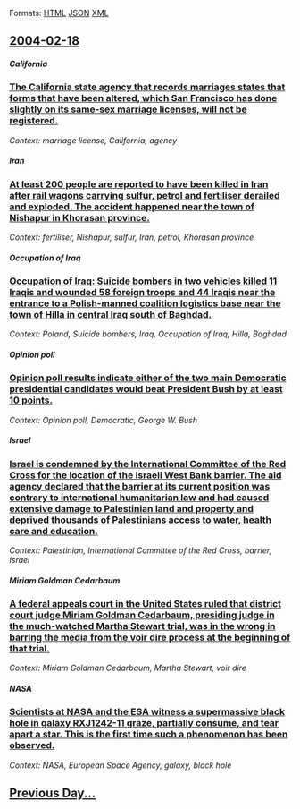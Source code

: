 
Formats: [HTML](2004/02/18/index.html)  [JSON](2004/02/18/index.json)  [XML](2004/02/18/index.xml)  

## [2004-02-18](/news/2004/02/18/index.md)

##### California
### [ The California state agency that records marriages states that forms that have been altered, which San Francisco has done slightly on its same-sex marriage licenses, will not be registered. ](/news/2004/02/18/the-california-state-agency-that-records-marriages-states-that-forms-that-have-been-altered-which-san-francisco-has-done-slightly-on-its-s.md)
_Context: marriage license, California, agency_

##### Iran
### [ At least 200 people are reported to have been killed in Iran after rail wagons carrying sulfur, petrol and fertiliser derailed and exploded. The accident happened near the town of Nishapur in Khorasan province. ](/news/2004/02/18/at-least-200-people-are-reported-to-have-been-killed-in-iran-after-rail-wagons-carrying-sulfur-petrol-and-fertiliser-derailed-and-exploded.md)
_Context: fertiliser, Nishapur, sulfur, Iran, petrol, Khorasan province_

##### Occupation of Iraq
### [ Occupation of Iraq: Suicide bombers in two vehicles killed 11 Iraqis and wounded 58 foreign troops and 44 Iraqis near the entrance to a Polish-manned coalition logistics base near the town of Hilla in central Iraq south of Baghdad. ](/news/2004/02/18/occupation-of-iraq-suicide-bombers-in-two-vehicles-killed-11-iraqis-and-wounded-58-foreign-troops-and-44-iraqis-near-the-entrance-to-a-pol.md)
_Context: Poland, Suicide bombers, Iraq, Occupation of Iraq, Hilla, Baghdad_

##### Opinion poll
### [ Opinion poll results indicate either of the two main Democratic presidential candidates would beat President Bush by at least 10 points. ](/news/2004/02/18/opinion-poll-results-indicate-either-of-the-two-main-democratic-presidential-candidates-would-beat-president-bush-by-at-least-10-points.md)
_Context: Opinion poll, Democratic, George W. Bush_

##### Israel
### [ Israel is condemned by the International Committee of the Red Cross for the location of the Israeli West Bank barrier. The aid agency declared that the barrier at its current position was contrary to international humanitarian law and had caused extensive damage to Palestinian land and property and deprived thousands of Palestinians access to water, health care and education. ](/news/2004/02/18/israel-is-condemned-by-the-international-committee-of-the-red-cross-for-the-location-of-the-israeli-west-bank-barrier-the-aid-agency-decla.md)
_Context: Palestinian, International Committee of the Red Cross, barrier, Israel_

##### Miriam Goldman Cedarbaum
### [ A federal appeals court in the United States ruled that district court judge Miriam Goldman Cedarbaum, presiding judge in the much-watched Martha Stewart trial, was in the wrong in barring the media from the voir dire process at the beginning of that trial. ](/news/2004/02/18/a-federal-appeals-court-in-the-united-states-ruled-that-district-court-judge-miriam-goldman-cedarbaum-presiding-judge-in-the-much-watched.md)
_Context: Miriam Goldman Cedarbaum, Martha Stewart, voir dire_

##### NASA
### [ Scientists at NASA and the ESA witness a supermassive black hole in galaxy RXJ1242-11 graze, partially consume, and tear apart a star. This is the first time such a phenomenon has been observed. ](/news/2004/02/18/scientists-at-nasa-and-the-esa-witness-a-supermassive-black-hole-in-galaxy-rxj1242-11-graze-partially-consume-and-tear-apart-a-star-this.md)
_Context: NASA, European Space Agency, galaxy, black hole_

## [Previous Day...](/news/2004/02/17/index.md)

